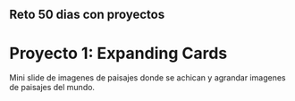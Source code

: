## Reto 50 dias con proyectos

# Proyecto 1: Expanding Cards

Mini slide de imagenes de paisajes donde se achican y agrandar imagenes de paisajes del mundo.